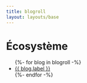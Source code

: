 ```yaml
---
title: blogroll
layout: layouts/base
---
```


# Écosystème

<ul>
{%- for blog in blogroll -%}
  <li><a href="{{ blog.url }}" rel="{{ blog.xfn }}">{{ blog.label }}</a></li>
{%- endfor -%}
</ul>
